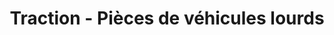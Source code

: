 ---
title: "Traction - Pièces de véhicules lourds"
url: /sainte-agathe-des-monts/traction-pieces-de-vehicules-lourds/
shop: car parts
---